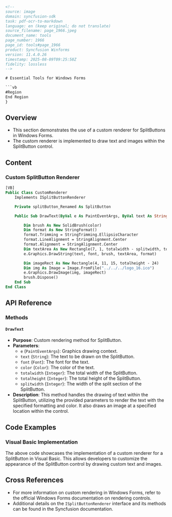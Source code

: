 ```html
<!--
source: image
domain: syncfusion-sdk
task: pdf-ocr-to-markdown
language: en (keep original; do not translate)
source_filename: page_1966.jpeg
document_name: tools
page_number: 1966
page_id: tools#page_1966
product: Syncfusion Winforms
version: 11.4.0.26
timestamp: 2025-08-09T09:25:58Z
fidelity: lossless
-->

# Essential Tools for Windows Forms

```vb
#Region
End Region
}
```

## Overview
- This section demonstrates the use of a custom renderer for SplitButtons in Windows Forms.
- The custom renderer is implemented to draw text and images within the SplitButton control.

## Content

### Custom SplitButton Renderer

```vb
[VB]
Public Class CustomRenderer
    Implements ISplitButtonRenderer

    Private splitButton_Renamed As SplitButton

    Public Sub DrawText(ByVal e As PaintEventArgs, ByVal text As String, ByVal font As Font, ByVal color As Color, ByVal totalwidth As Integer, ByVal totalheight As Integer, ByVal splitwidth As Integer)

        Dim brush As New SolidBrush(color)
        Dim format As New StringFormat()
        format.Trimming = StringTrimming.EllipsisCharacter
        format.LineAlignment = StringAlignment.Center
        format.Alignment = StringAlignment.Center
        Dim textArea As New Rectangle(7, 1, totalwidth - splitwidth, totalheight)
        e.Graphics.DrawString(text, font, brush, textArea, format)

        Dim imageRect As New Rectangle(4, 11, 15, totalheight - 24)
        Dim img As Image = Image.FromFile("../../../logo_16.ico")
        e.Graphics.DrawImage(img, imageRect)
        brush.Dispose()
    End Sub
End Class
```

## API Reference

### Methods

#### `DrawText`
- **Purpose**: Custom rendering method for SplitButton.
- **Parameters**:
  - `e` (`PaintEventArgs`): Graphics drawing context.
  - `text` (`String`): The text to be drawn on the SplitButton.
  - `font` (`Font`): The font for the text.
  - `color` (`Color`): The color of the text.
  - `totalwidth` (`Integer`): The total width of the SplitButton.
  - `totalheight` (`Integer`): The total height of the SplitButton.
  - `splitwidth` (`Integer`): The width of the split section of the SplitButton.
- **Description**: This method handles the drawing of text within the SplitButton, utilizing the provided parameters to render the text with the specified formatting and color. It also draws an image at a specified location within the control.

## Code Examples

### Visual Basic Implementation
The above code showcases the implementation of a custom renderer for a SplitButton in Visual Basic. This allows developers to customize the appearance of the SplitButton control by drawing custom text and images.

## Cross References
- For more information on custom rendering in Windows Forms, refer to the official Windows Forms documentation on rendering controls.
- Additional details on the `ISplitButtonRenderer` interface and its methods can be found in the Syncfusion documentation.

<!-- tags: [syncfusion, windowsforms, customrenderer, splitbutton, drawing, windowsformscontrols] keywords: [customrenderer, splitbutton, drawtext, painteventargs, graphics, stringformat, stringtrimming, imagemodifiers] -->
```